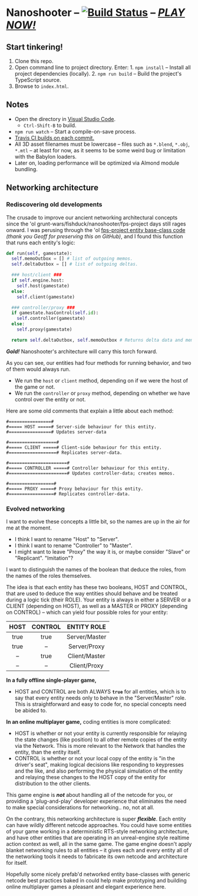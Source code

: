 
# Nanoshooter – [![Build Status](https://travis-ci.org/ChaseMoskal/Nanoshooter.svg?branch=master)](https://travis-ci.org/ChaseMoskal/Nanoshooter) – [***PLAY NOW!***](http://chasemoskal.github.io/Nanoshooter/)

## Start tinkering!

  1. Clone this repo.
  2. Open command line to project directory. Enter: 
    1. `npm install` – Install all project dependencies (locally).
    2. `npm run build` – Build the project's TypeScript source.
  3. Browse to `index.html`.

## Notes

  - Open the directory in [Visual Studio Code](https://code.visualstudio.com/).
    - `Ctrl-Shift-B` to build.
  - `npm run watch` – Start a compile-on-save process.
  - [Travis CI builds on each commit.](https://travis-ci.org/ChaseMoskal/Nanoshooter)
  - All 3D asset filenames must be lowercase – files such as `*.blend`, `*.obj`, `*.mtl` – at least for now, as it seems to be some weird bug or limitation with the Babylon loaders.
  - Later on, loading performance will be optimized via Almond module bundling.

## Networking architecture

### Rediscovering old developments

The crusade to improve our ancient networking architectural concepts since the 'ol grunt-wars/fishduck/nanoshooter/fps-project days still rages onward. I was perusing through the 'ol [fps-project entity base-class code](https://github.com/Gomer3261/fps-project/blob/master/gamedata/newProg/engine/entities/baseEntity.py) *(thank you Geoff for preserving this on GitHub)*, and I found this function that runs each entity's logic:

```python
def run(self, gamestate):
  self.memoOutbox = [] # list of outgoing memos.
  self.deltaOutbox = [] # list of outgoing deltas. 

  ### host/client ###
  if self.engine.host:
    self.host(gamestate)
  else:
    self.client(gamestate)

  ### controller/proxy ###
  if gamestate.hasControl(self.id):
    self.controller(gamestate)
  else:
    self.proxy(gamestate)

  return self.deltaOutbox, self.memoOutbox # Returns delta data and memos.
```

***Gold!*** Nanoshooter's architecture will carry this torch forward.

As you can see, our entities had four methods for running behavior, and two of them would always run.
  - We run the `host` or `client` method, depending on if we were the host of the game or not.
  - We run the `controller` or `proxy` method, depending on whether we have control over the entity or not.

Here are some old comments that explain a little about each method:

    #================#
    #===== HOST =====# Server-side behaviour for this entity.
    #================# Updates server-data

    #==================#
    #===== CLIENT =====# Client-side behaviour for this entity.
    #==================# Replicates server-data.

    #======================#
    #===== CONTROLLER =====# Controller behaviour for this entity.
    #======================# Updates controller-data; creates memos.

    #=================#
    #===== PROXY =====# Proxy behaviour for this entity.
    #=================# Replicates controller-data.

### Evolved networking

I want to evolve these concepts a little bit, so the names are up in the air for me at the moment.
  - I think I want to rename "Host" to "Server".
  - I think I want to rename "Controller" to "Master".
  - I might want to leave "Proxy" the way it is, or maybe consider "Slave" or "Replicant". "Imitation"?

I want to distinguish the names of the boolean that deduce the roles, from the names of the roles themselves.

The idea is that each entity has these two booleans, HOST and CONTROL, that are used to deduce the way entities should behave and be treated during a logic tick (their ROLE). Your entity is always in either a SERVER or a CLIENT (depending on HOST), as well as a MASTER or PROXY (depending on CONTROL) – which can yield four possible roles for your entity:

| HOST | CONTROL | ENTITY ROLE   |
|:----:|:-------:|:-------------:|
| true | true    | Server/Master |
| true | –       | Server/Proxy  |
| –    | true    | Client/Master |
| –    | –       | Client/Proxy  |

**In a fully offline single-player game,**
  - HOST and CONTROL are both ALWAYS **`true`** for all entities, which is to say that every entity needs only to behave in the "Server/Master" role. This is straightforward and easy to code for, no special concepts need be abided to.

**In an online multiplayer game,** coding entities is more complicated:
  - HOST is whether or not your entity is currently responsible for relaying the state changes (like position) to all other remote copies of the entity via the Network. This is more relevant to the Network that handles the entity, than the entity itself.
  - CONTROL is whether or not your local copy of the entity is "in the driver's seat", making logical decisions like responding to keypresses and the like, and also performing the physical simulation of the entity and relaying these changes to the HOST copy of the entity for distribution to the other clients.

This game engine is ***not*** about handling all of the netcode for you, or providing a 'plug-and-play' developer experience that eliminates the need to make special considerations for networking.. no, not at all.

On the contrary, this networking architecture is super ***flexible***. Each entity can have wildly different netcode approaches. You could have some entities of your game working in a deterministic RTS-style networking architecture, and have other entities that are operating in an unreal-engine style realtime action context as well, all in the same game. The game engine doesn't apply blanket networking rules to all entities – it gives each and every entity all of the networking tools it needs to fabricate its own netcode and architecture for itself.

Hopefully some nicely prefab'd networked entity base-classes with generic netcode best practices baked in could help make prototyping and building online multiplayer games a pleasant and elegant experience here.
